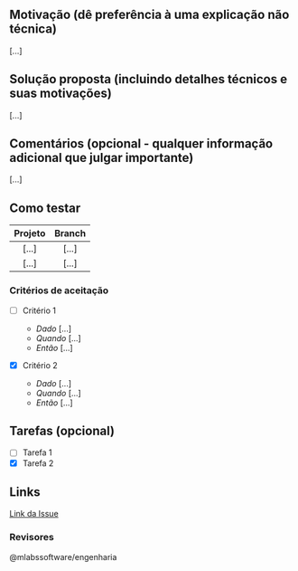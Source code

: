 ## Motivação (dê preferência à uma explicação não técnica)

[...]

## Solução proposta (incluindo detalhes técnicos e suas motivações)

[...]

## Comentários (opcional - qualquer informação adicional que julgar importante)

[...]

## Como testar

| Projeto       | Branch      |
|:-------------:|:-----------:|
| [...]         | [...]       |
| [...]         | [...]       |

### Critérios de aceitação

* [ ] Critério 1
  - *Dado*   [...]
  - *Quando* [...]
  - *Então*  [...]

* [x] Critério 2
  - *Dado*   [...]
  - *Quando* [...]
  - *Então*  [...]

## Tarefas (opcional)

* [ ] Tarefa 1
* [x] Tarefa 2

## Links

[Link da Issue](https://github.com/mlabssoftware/mlabs_full/issues/XX)

### Revisores

@mlabssoftware/engenharia
